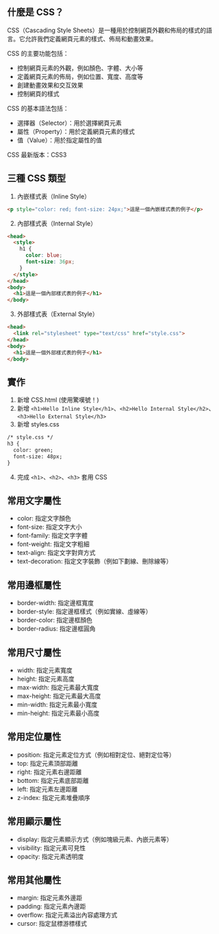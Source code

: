 ## 什麼是 CSS？

CSS（Cascading Style Sheets）是一種用於控制網頁外觀和佈局的樣式的語言。它允許我們定義網頁元素的樣式、佈局和動畫效果。

CSS 的主要功能包括：

* 控制網頁元素的外觀，例如顏色、字體、大小等
* 定義網頁元素的佈局，例如位置、寬度、高度等
* 創建動畫效果和交互效果
* 控制網頁的樣式

CSS 的基本語法包括：

* 選擇器（Selector）：用於選擇網頁元素
* 屬性（Property）：用於定義網頁元素的樣式
* 值（Value）：用於指定屬性的值

CSS 最新版本：CSS3

## 三種 CSS 類型

1. 內嵌樣式表（Inline Style）

``` HTML
<p style="color: red; font-size: 24px;">這是一個內嵌樣式表的例子</p>
```

2. 內部樣式表（Internal Style）

``` HTML
<head>
  <style>
    h1 {
      color: blue;
      font-size: 36px;
    }
  </style>
</head>
<body>
  <h1>這是一個內部樣式表的例子</h1>
</body>
```

3. 外部樣式表（External Style）

``` HTML
<head>
  <link rel="stylesheet" type="text/css" href="style.css">
</head>
<body>
  <h1>這是一個外部樣式表的例子</h1>
</body>
```

## 實作

1. 新增 CSS.html (使用驚嘆號！)
2. 新增 `<h1>Hello Inline Style</h1>`、`<h2>Hello Internal Style</h2>`、`<h3>Hello External Style</h3>`
3. 新增 styles.css

``` HTML
/* style.css */
h3 {
  color: green;
  font-size: 48px;
}
```

4. 完成 `<h1>`、`<h2>`、`<h3>` 套用 CSS

## 常用文字屬性

* color: 指定文字顏色
* font-size: 指定文字大小
* font-family: 指定文字字體
* font-weight: 指定文字粗細
* text-align: 指定文字對齊方式
* text-decoration: 指定文字裝飾（例如下劃線、刪除線等）

## 常用邊框屬性

* border-width: 指定邊框寬度
* border-style: 指定邊框樣式（例如實線、虛線等）
* border-color: 指定邊框顏色
* border-radius: 指定邊框圓角

## 常用尺寸屬性

* width: 指定元素寬度
* height: 指定元素高度
* max-width: 指定元素最大寬度
* max-height: 指定元素最大高度
* min-width: 指定元素最小寬度
* min-height: 指定元素最小高度

## 常用定位屬性

* position: 指定元素定位方式（例如相對定位、絕對定位等）
* top: 指定元素頂部距離
* right: 指定元素右邊距離
* bottom: 指定元素底部距離
* left: 指定元素左邊距離
* z-index: 指定元素堆疊順序

## 常用顯示屬性

* display: 指定元素顯示方式（例如塊級元素、內嵌元素等）
* visibility: 指定元素可見性
* opacity: 指定元素透明度

## 常用其他屬性

* margin: 指定元素外邊距
* padding: 指定元素內邊距
* overflow: 指定元素溢出內容處理方式
* cursor: 指定鼠標游標樣式